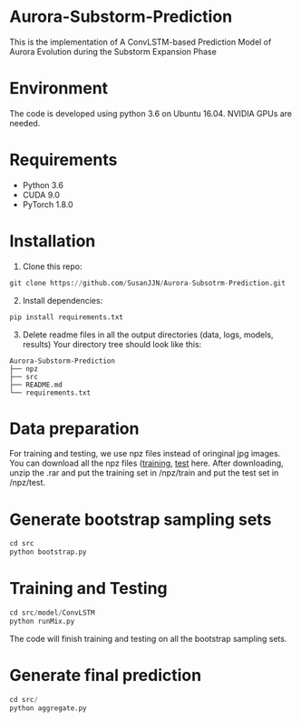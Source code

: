 # Aurora-Substorm-Prediction
This is the implementation of A ConvLSTM-based Prediction Model of Aurora Evolution during the Substorm Expansion Phase

# Environment
The code is developed using python 3.6 on Ubuntu 16.04. NVIDIA GPUs are needed.

# Requirements
* Python 3.6
* CUDA 9.0
* PyTorch 1.8.0

# Installation
1. Clone this repo:
```python
git clone https://github.com/SusanJJN/Aurora-Subsotrm-Prediction.git
```
2. Install dependencies:
```python
pip install requirements.txt
```
3. Delete readme files in all the output directories (data, logs, models, results)
Your directory tree should look like this:
```
Aurora-Substorm-Prediction
├── npz
├── src
├── README.md
└── requirements.txt
```

# Data preparation
For training and testing, we use npz files instead of oringinal jpg images. You can download all the npz files ([training](https://github.com/SusanJJN/Aurora-Substrom-Prediction/releases/download/v1.0/training_set.rar), [test](https://github.com/SusanJJN/Aurora-Substorm-Prediction/releases/download/v1.0/test_set.rar) here. After downloading, unzip the .rar and put the training set in /npz/train and put the test set in /npz/test. 

# Generate bootstrap sampling sets
```python
cd src
python bootstrap.py
```

# Training and Testing
```python
cd src/model/ConvLSTM
python runMix.py
```
The code will finish training and testing on all the bootstrap sampling sets. 

# Generate final prediction
```python
cd src/
python aggregate.py
```

